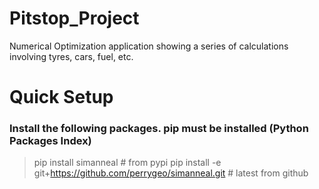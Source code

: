 # Pitstop_Project
Numerical Optimization application showing a series of calculations involving tyres, cars, fuel, etc.


# Quick Setup
### Install the following packages. pip must be installed (Python Packages Index)
>pip install simanneal  # from pypi 
>pip install -e git+https://github.com/perrygeo/simanneal.git  # latest from github
